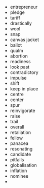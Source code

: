 
- entrepreneur
- pledge
- tariff
- drastically
- wool
- snap
- canvas jacket
- ballot
- qualm
- abortion
- readiness
- look past
- contradictory
- impulse
- shift
- keep in place
- centre
- center
- spur
- reinvigorate
- raise
- trail
- overall
- retaliation
- fellow
- panacea
- resonating
- candidate
- pitfalls
- globalisation
- inflation
- nominee
- 
